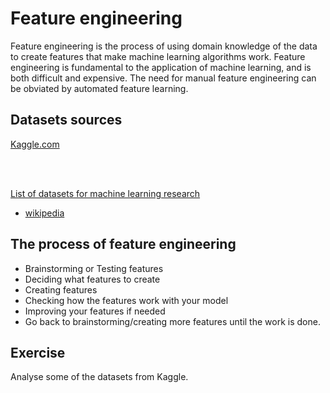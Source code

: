 # Feature engineering
Feature engineering is the process of using domain knowledge of the data to create features that make machine learning algorithms work. Feature engineering is fundamental to the application of machine learning, and is both difficult and expensive. The need for manual feature engineering can be obviated by automated feature learning.

## Datasets sources
<a href="https://www.kaggle.com/datasets">Kaggle.com</a>

<br><br>

<a href="https://en.wikipedia.org/wiki/List_of_datasets_for_machine_learning_research">List of datasets for machine learning research
- wikipedia</a>


## The process of feature engineering
* Brainstorming or Testing features
* Deciding what features to create
* Creating features
* Checking how the features work with your model
* Improving your features if needed
* Go back to brainstorming/creating more features until the work is done.

## Exercise
Analyse some of the datasets from Kaggle.
